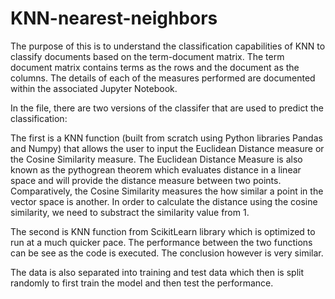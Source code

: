 # KNN-nearest-neighbors
The purpose of this is to understand the classification capabilities of KNN to classify documents based on the term-document matrix. The term document matrix contains terms as the rows and the document as the columns. The details of each of the measures performed are documented within the associated Jupyter Notebook.

In the file, there are two versions of the classifer that are used to predict the classification:

The first is a KNN function (built from scratch using Python libraries Pandas and Numpy) that allows the user to input the Euclidean Distance measure or the Cosine Similarity measure. The Euclidean Distance Measure is also known as the pythogrean theorem which evaluates distance in a linear space and will provide the distance measure between two points. Comparatively, the Cosine Similarity measures the how similar a point in the vector space is another. In order to calculate the distance using the cosine similarity, we need to substract the similarity value from 1.

The second is KNN function from ScikitLearn library which is optimized to run at a much quicker pace. The performance between the two functions can be see as the code is executed. The conclusion however is very similar.

The data is also separated into training and test data which then is split randomly to first train the model and then test the performance.
